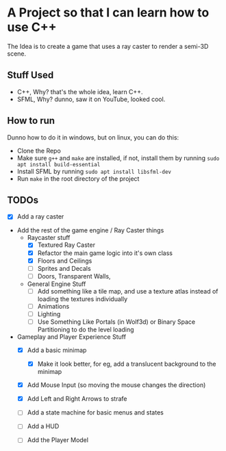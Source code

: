# A Project so that I can learn how to use C++

The Idea is to create a game that uses a ray caster to render a semi-3D scene.

## Stuff Used

- C++, Why? that's the whole idea, learn C++.
- SFML, Why? dunno, saw it on YouTube, looked cool.

## How to run

Dunno how to do it in windows, but on linux, you can do this:
 - Clone the Repo
 - Make sure `g++` and `make` are installed, if not, install them by running `sudo apt install build-essential`
 - Install SFML by running `sudo apt install libsfml-dev`
 - Run `make` in the root directory of the project

## TODOs

- [x] Add a ray caster
- Add the rest of the game engine / Ray Caster things
  - Raycaster stuff
    - [x] Textured Ray Caster
    - [x] Refactor the main game logic into it's own class
    - [x] Floors and Ceilings
    - [ ] Sprites and Decals
    - [ ] Doors, Transparent Walls, 
  - General Engine Stuff
    - [ ] Add something like a tile map, and use a texture atlas instead of loading the textures individually
    - [ ] Animations
    - [ ] Lighting
    - [ ] Use Something Like Portals (in Wolf3d) or Binary Space Partitioning to do the level loading
- Gameplay and Player Experience Stuff
  - [x] Add a basic minimap
    - [x] Make it look better, for eg, add a translucent background to the minimap
  - [x] Add Mouse Input (so moving the mouse changes the direction)
  - [x] Add Left and Right Arrows to strafe
  - [ ] Add a state machine for basic menus and states
  - [ ] Add a HUD
  - [ ] Add the Player Model
 
